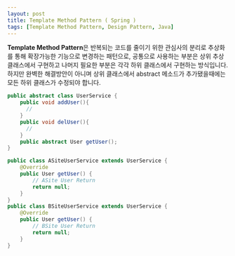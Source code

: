 ```yaml
---
layout: post
title: Template Method Pattern ( Spring )
tags: [Template Method Pattern, Design Pattern, Java]
---
```


**Template Method Pattern**은 반복되는 코드를 줄이기 위한 관심사의 분리로
추상화를 통해 확장가능한 기능으로 변경하는 패턴으로, 공통으로 사용하는 부분은 상위 추상클래스에서 구현하고
나머지 필요한 부분은 각각 하위 클래스에서 구현하는 방식입니다.
하지만 완벽한 해결방안이 아니며 상위 클래스에서 abstract 메소드가 추가됐을때에는 모든 하위 클래스가 수정되야
합니다.
``` java
public abstract class UserService {
    public void addUser(){
      //
    }
    public void delUser(){
      //
    }
    public abstract User getUser();
}

public class ASiteUserService extends UserService {
    @Override
    public User getUser() {
        // ASite User Return
        return null;
    }
}
public class BSiteUserService extends UserService {
    @Override
    public User getUser() {
        // BSite User Return
        return null;
    }
}

```
